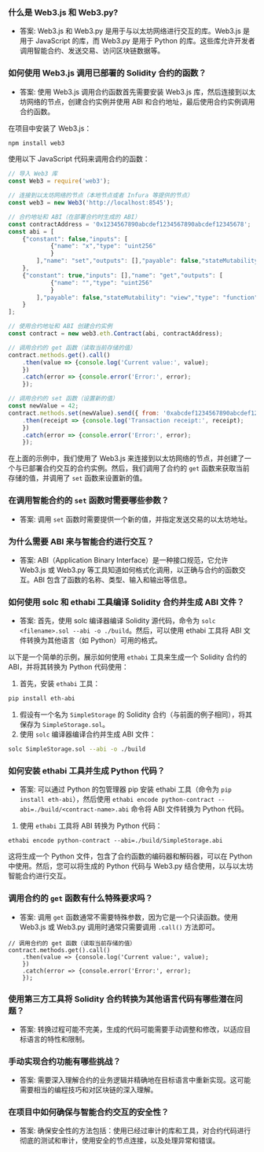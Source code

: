 ### 什么是 Web3.js 和 Web3.py?

- 答案: Web3.js 和 Web3.py 是用于与以太坊网络进行交互的库。Web3.js 是用于 JavaScript 的库，而 Web3.py 是用于 Python 的库。这些库允许开发者调用智能合约、发送交易、访问区块链数据等。



### 如何使用 Web3.js 调用已部署的 Solidity 合约的函数？

- 答案: 使用 Web3.js 调用合约函数首先需要安装 Web3.js 库，然后连接到以太坊网络的节点，创建合约实例并使用 ABI 和合约地址，最后使用合约实例调用合约函数。

在项目中安装了 Web3.js：

```bash
npm install web3
```

使用以下 JavaScript 代码来调用合约的函数：

```js
// 导入 Web3 库
const Web3 = require('web3');

// 连接到以太坊网络的节点（本地节点或者 Infura 等提供的节点）
const web3 = new Web3('http://localhost:8545');

// 合约地址和 ABI（在部署合约时生成的 ABI）
const contractAddress = '0x1234567890abcdef1234567890abcdef12345678';
const abi = [
    {"constant": false,"inputs": [
            {"name": "x","type": "uint256"
            }
        ],"name": "set","outputs": [],"payable": false,"stateMutability": "nonpayable","type": "function"
    },
    {"constant": true,"inputs": [],"name": "get","outputs": [
            {"name": "","type": "uint256"
            }
        ],"payable": false,"stateMutability": "view","type": "function"
    }
];

// 使用合约地址和 ABI 创建合约实例
const contract = new web3.eth.Contract(abi, contractAddress);

// 调用合约的 get 函数（读取当前存储的值）
contract.methods.get().call()
    .then(value => {console.log('Current value:', value);
    })
    .catch(error => {console.error('Error:', error);
    });

// 调用合约的 set 函数（设置新的值）
const newValue = 42;
contract.methods.set(newValue).send({ from: '0xabcdef1234567890abcdef1234567890abcdef12' })
    .then(receipt => {console.log('Transaction receipt:', receipt);
    })
    .catch(error => {console.error('Error:', error);
    });
```

在上面的示例中，我们使用了 Web3.js 来连接到以太坊网络的节点，并创建了一个与已部署合约交互的合约实例。然后，我们调用了合约的 `get` 函数来获取当前存储的值，并调用了 `set` 函数来设置新的值。



### 在调用智能合约的 `set` 函数时需要哪些参数？

- 答案: 调用 `set` 函数时需要提供一个新的值，并指定发送交易的以太坊地址。



### 为什么需要 ABI 来与智能合约进行交互？

- 答案: ABI（Application Binary Interface）是一种接口规范，它允许 Web3.js 或 Web3.py 等工具知道如何格式化调用，以正确与合约的函数交互。ABI 包含了函数的名称、类型、输入和输出等信息。



### 如何使用 solc 和 ethabi 工具编译 Solidity 合约并生成 ABI 文件？

- 答案: 首先，使用 solc 编译器编译 Solidity 源代码，命令为 `solc <filename>.sol --abi -o ./build`。然后，可以使用 ethabi 工具将 ABI 文件转换为其他语言（如 Python）可用的格式。

以下是一个简单的示例，展示如何使用 `ethabi` 工具来生成一个 Solidity 合约的 ABI，并将其转换为 Python 代码使用：

1. 首先，安装 `ethabi` 工具：

```bash
pip install eth-abi
```

1. 假设有一个名为 `SimpleStorage` 的 Solidity 合约（与前面的例子相同），将其保存为 `SimpleStorage.sol`。
2. 使用 `solc` 编译器编译合约并生成 ABI 文件：

```bash
solc SimpleStorage.sol --abi -o ./build
```

### 如何安装 ethabi 工具并生成 Python 代码？

- 答案: 可以通过 Python 的包管理器 pip 安装 ethabi 工具（命令为 `pip install eth-abi`），然后使用 `ethabi encode python-contract --abi=./build/<contract-name>.abi` 命令将 ABI 文件转换为 Python 代码。

1. 使用 `ethabi` 工具将 ABI 转换为 Python 代码：

```
ethabi encode python-contract --abi=./build/SimpleStorage.abi
```

这将生成一个 Python 文件，包含了合约函数的编码器和解码器，可以在 Python 中使用。然后，您可以将生成的 Python 代码与 Web3.py 结合使用，以与以太坊智能合约进行交互。



### 调用合约的 `get` 函数有什么特殊要求吗？

- 答案: 调用 `get` 函数通常不需要特殊参数，因为它是一个只读函数。使用 Web3.js 或 Web3.py 调用时通常只需要调用 `.call()` 方法即可。

```solidity
// 调用合约的 get 函数（读取当前存储的值）
contract.methods.get().call()
    .then(value => {console.log('Current value:', value);
    })
    .catch(error => {console.error('Error:', error);
    });
```



### 使用第三方工具将 Solidity 合约转换为其他语言代码有哪些潜在问题？

- 答案: 转换过程可能不完美，生成的代码可能需要手动调整和修改，以适应目标语言的特性和限制。



### 手动实现合约功能有哪些挑战？

- 答案: 需要深入理解合约的业务逻辑并精确地在目标语言中重新实现。这可能需要相当的编程技巧和对区块链的深入理解。



### 在项目中如何确保与智能合约交互的安全性？

- 答案: 确保安全性的方法包括：使用已经过审计的库和工具，对合约代码进行彻底的测试和审计，使用安全的节点连接，以及处理异常和错误。
